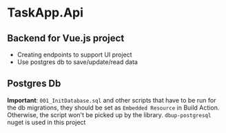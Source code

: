# TaskApp.Api

## Backend for Vue.js project
* Creating endpoints to support UI project
* Use postgres db to save/update/read data

## Postgres Db
**Important**: `001_InitDatabase.sql` and other scripts that have to be run for the db migrations, they should be set as `Embedded Resource` in Build Action.
Otherwise, the script won't be picked up by the library. `dbup-postgresql` nuget is used in this project
